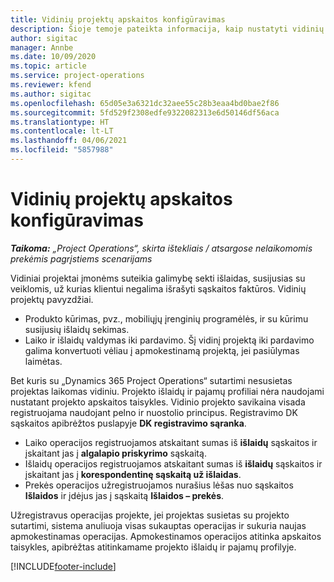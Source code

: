 ```yaml
---
title: Vidinių projektų apskaitos konfigūravimas
description: Šioje temoje pateikta informacija, kaip nustatyti vidinių projektų apskaitos praktikas naudojant „Project Operations“.
author: sigitac
manager: Annbe
ms.date: 10/09/2020
ms.topic: article
ms.service: project-operations
ms.reviewer: kfend
ms.author: sigitac
ms.openlocfilehash: 65d05e3a6321dc32aee55c28b3eaa4bd0bae2f86
ms.sourcegitcommit: 5fd529f2308edfe9322082313e6d50146df56aca
ms.translationtype: HT
ms.contentlocale: lt-LT
ms.lasthandoff: 04/06/2021
ms.locfileid: "5857988"
---
```

# <a name="configure-accounting-for-internal-projects"></a>Vidinių projektų apskaitos konfigūravimas

_**Taikoma:** „Project Operations“, skirta ištekliais / atsargose nelaikomomis prekėmis pagrįstiems scenarijams_

Vidiniai projektai įmonėms suteikia galimybę sekti išlaidas, susijusias su veiklomis, už kurias klientui negalima išrašyti sąskaitos faktūros. Vidinių projektų pavyzdžiai.

- Produkto kūrimas, pvz., mobiliųjų įrenginių programėlės, ir su kūrimu susijusių išlaidų sekimas.
- Laiko ir išlaidų valdymas iki pardavimo. Šį vidinį projektą iki pardavimo galima konvertuoti vėliau į apmokestinamą projektą, jei pasiūlymas laimėtas.

Bet kuris su „Dynamics 365 Project Operations“ sutartimi nesusietas projektas laikomas vidiniu. Projekto išlaidų ir pajamų profiliai nėra naudojami nustatant projekto apskaitos taisykles. Vidinio projekto savikaina visada registruojama naudojant pelno ir nuostolio principus. Registravimo DK sąskaitos apibrėžtos puslapyje **DK registravimo sąranka**.

- Laiko operacijos registruojamos atskaitant sumas iš **išlaidų** sąskaitos ir įskaitant jas į **algalapio priskyrimo** sąskaitą.
- Išlaidų operacijos registruojamos atskaitant sumas iš **išlaidų** sąskaitos ir įskaitant jas į **korespondentinę sąskaitą už išlaidas**.
- Prekės operacijos užregistruojamos nurašius lėšas nuo sąskaitos **Išlaidos** ir įdėjus jas į sąskaitą **Išlaidos – prekės**.

Užregistravus operacijas projekte, jei projektas susietas su projekto sutartimi, sistema anuliuoja visas sukauptas operacijas ir sukuria naujas apmokestinamas operacijas. Apmokestinamos operacijos atitinka apskaitos taisykles, apibrėžtas atitinkamame projekto išlaidų ir pajamų profilyje.




[!INCLUDE[footer-include](../includes/footer-banner.md)]
